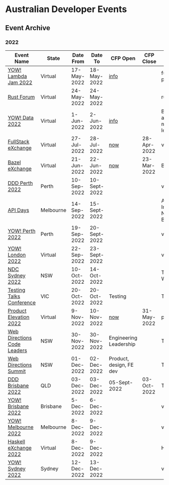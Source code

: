 
# Australian Developer Events

## Event Archive

### 2022

| Event Name | State | Date From | Date To | CFP Open | CFP Close | Tags |
| ---------- | ----- | --------- | ------- | -------- | --------- | ---- |
| [YOW! Lambda Jam 2022](https://skillsmatter.com/conferences/13660-yow-lambdajam-2022) | Virtual | 17-May-2022 | 18-May-2022 | [info](https://skillsmatter.com/conferences/13660-yow-lambdajam-2022#get_involved) | | functional programming|
| [Rust Forum](https://skillsmatter.com/conferences/13771-rust-forum) | Virtual | 24-May-2022 | 24-May-2022 |  | | rust|
| [YOW! Data 2022](https://skillsmatter.com/conferences/13659-yow-data-2022) | Virtual | 1-Jun-2022 | 2-Jun-2022 | [info](https://skillsmatter.com/conferences/13659-yow-data-2022#get_involved) | | Big Data, analytics, machine learning|
| [FullStack eXchange](https://skillsmatter.com/conferences/13727-fullstack-exchange-online) | Virtual | 27-Jul-2022 | 28-Jul-2022 | [now](https://skillsmatter.com/conferences/13727-fullstack-exchange-online#get_involved) | 28-Apr-2022| various|
| [Bazel eXchange](https://skillsmatter.com/conferences/13682-bazel-exchange) | Virtual | 21-Jun-2022 | 22-Jun-2022 | [now](https://skillsmatter.com/conferences/13682-bazel-exchange#get_involved) | 23-Mar-2022| Bazel|
| [DDD Perth 2022](https://dddperth.com/) | Perth | 10-Sep-2022 | 10-Sept-2022 |  | | various |
| [API Days](https://www.apidays.global/australia/) | Melbourne | 14-Sep-2022 | 15-Sept-2022 |  | | API, Integration, Networks, Business|
| [YOW! Perth 2022](https://skillsmatter.com/conferences/13732-yow-perth-2022) | Perth | 19-Sep-2022 | 20-Sept-2022 |  | | various|
| [YOW! London 2022](https://skillsmatter.com/conferences/13691-yow-london-online) | Virtual | 22-Sep-2022 | 23-Sept-2022 |  | | various|
| [NDC Sydney 2022](https://ndcsydney.com/) | NSW | 10-Oct-2022 | 14-Oct-2022||| Tech Talks, Workshops |
| [Testing Talks Conference](https://www.testingtalks.com.au/) | VIC | 20-Oct-2022 | 20-Oct-2022 | Testing || Tech Talks |
| [Product Elevation 2022](https://skillsmatter.com/conferences/13681-product-elevation-2022) | Virtual | 9-Nov-2022 | 10-Nov-2022 | [now](https://skillsmatter.com/conferences/13681-product-elevation-2022#get_involved) | 31-May-2022 | product, UX|
| [Web Directions Code Leaders](https://webdirections.org/leaders) | NSW | 30-Nov-2022 | 30-Nov-2022 | Engineering Leadership|| Tech Talks |
| [Web Directions Summit](https://webdirections.org/summit) | NSW | 01-Dec-2022 | 02-Dec-2022 | Product, design, FE dev|| Tech Talks |
| [DDD Brisbane 2022](https://www.dddbrisbane.com/) | QLD | 03-Dec-2022 | 03-Dec-2022 | 05-Sept-2022 | 03-Oct-2022 | Tech Talks |
| [YOW! Brisbane 2022](https://www.skillsmatter.com/conferences/13735-yow-brisbane-2022) | Brisbane | 5-Dec-2022 | 6-Dec-2022 |  |  | various|
| [YOW! Melbourne 2022](https://www.skillsmatter.com/conferences/13733-yow-melbourne-2022) | Melbourne | 8-Dec-2022 | 9-Dec-2022 |  |  | various|
| [Haskell eXchange 2022](https://skillsmatter.com/conferences/13688-haskell-exchange-2022) | Virtual | 8-Dec-2022 | 9-Dec-2022 |  |  | Haskell|
| [YOW! Sydney 2022](https://www.skillsmatter.com/conferences/13734-yow-sydney-2022) | Sydney | 12-Dec-2022 | 13-Dec-2022 |  |  | various|
